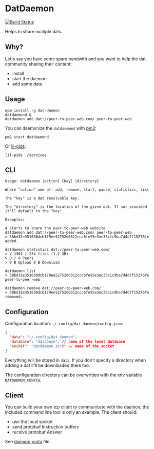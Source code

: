 # DatDaemon

[![Build Status](https://travis-ci.org/soyuka/dat-daemon.svg?branch=master)](https://travis-ci.org/soyuka/dat-daemon)

Helps to share multiple dats.

## Why?

Let's say you have some spare bandwith and you want to help the dat community sharing their content:
- install
- start the daemon
- add some dats

## Usage

```
npm install -g dat-daemon
datdaemond &
datdaemon add dat://peer-to-peer-web.com/ peer-to-peer-web
```

You can daemonize the `datdaemond` with [pm2](https://github.com/Unitech/pm2):

```
pm2 start datdaemond
```

Or [lil-pids](https://github.com/mafintosh/lil-pids):

```
lil-pids ./services
```

## CLI

```
Usage: datdaemon [action] [key] [directory]

Where "action" one of: add, remove, start, pause, statistics, list

The "key" is a dat resolvable key.

The "directory" is the location of the given dat. If not provided it'll default to the "key".

Examples:

# Starts to share the peer-to-peer-web website
datdaemon add dat://peer-to-peer-web.com/ peer-to-peer-web
> 38bd32e351630dcb179ee52752d0312ccc6fe95e3ec35c1c9ba7d4d7f15276fe added.

datdaemon statistics dat://peer-to-peer-web.com/
> V-1301 | 234 files (1.2 GB)
> 8 / 8 Peers
> 0 B Upload 0 B Download

datdaemon list
> 38bd32e351630dcb179ee52752d0312ccc6fe95e3ec35c1c9ba7d4d7f15276fe peer-to-peer-web

datdaemon remove dat://peer-to-peer-web.com/
> 38bd32e351630dcb179ee52752d0312ccc6fe95e3ec35c1c9ba7d4d7f15276fe removed.
```

## Configuration

Configuration location: `~/.config/dat-daemon/config.json`:

```json
{
  "data": "~/.config/dat-daemon",
  "database": "database", // name of the level database
  "socket": "datdaemon.sock" // name of the socket
}
```

Everything will be stored in `data`. If you don't specify a directory when adding a dat it'll be downloaded there too.

The configuration directory can be overwritten with the env variable `DATDAEMON_CONFIG`.

## Client

You can build your own tcp client to communicate with the daemon, the included command line tool is only an example.
The client should:

- use the local socket
- send protobuf Instruction buffers
- receive protobuf Answer

See [daemon.proto](https://github.com/soyuka/dat-daemon/blob/master/daemon.proto) file.
